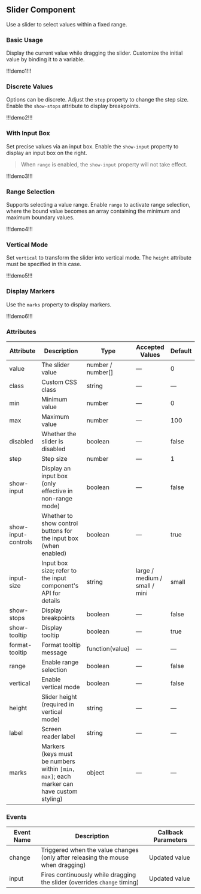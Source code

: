 ## Slider Component

Use a slider to select values within a fixed range.

### Basic Usage

Display the current value while dragging the slider. Customize the initial value by binding it to a variable.

!!!demo1!!!

### Discrete Values

Options can be discrete. Adjust the `step` property to change the step size. Enable the `show-stops` attribute to display breakpoints.

!!!demo2!!!

### With Input Box

Set precise values via an input box. Enable the `show-input` property to display an input box on the right.

> When `range` is enabled, the `show-input` property will not take effect.

!!!demo3!!!

### Range Selection

Supports selecting a value range. Enable `range` to activate range selection, where the bound value becomes an array containing the minimum and maximum boundary values.

!!!demo4!!!

### Vertical Mode

Set `vertical` to transform the slider into vertical mode. The `height` attribute must be specified in this case.

!!!demo5!!!

### Display Markers

Use the `marks` property to display markers.

!!!demo6!!!

### Attributes

| Attribute           | Description                                                                             | Type              | Accepted Values               | Default |
| ------------------- | --------------------------------------------------------------------------------------- | ----------------- | ----------------------------- | ------- |
| value               | The slider value                                                                        | number / number[] | —                             | 0       |
| class               | Custom CSS class                                                                        | string            | —                             | —       |
| min                 | Minimum value                                                                           | number            | —                             | 0       |
| max                 | Maximum value                                                                           | number            | —                             | 100     |
| disabled            | Whether the slider is disabled                                                          | boolean           | —                             | false   |
| step                | Step size                                                                               | number            | —                             | 1       |
| show-input          | Display an input box (only effective in non-range mode)                                 | boolean           | —                             | false   |
| show-input-controls | Whether to show control buttons for the input box (when enabled)                        | boolean           | —                             | true    |
| input-size          | Input box size; refer to the input component's API for details                          | string            | large / medium / small / mini | small   |
| show-stops          | Display breakpoints                                                                     | boolean           | —                             | false   |
| show-tooltip        | Display tooltip                                                                         | boolean           | —                             | true    |
| format-tooltip      | Format tooltip message                                                                  | function(value)   | —                             | —       |
| range               | Enable range selection                                                                  | boolean           | —                             | false   |
| vertical            | Enable vertical mode                                                                    | boolean           | —                             | false   |
| height              | Slider height (required in vertical mode)                                               | string            | —                             | —       |
| label               | Screen reader label                                                                     | string            | —                             | —       |
| marks               | Markers (keys must be numbers within `[min, max]`; each marker can have custom styling) | object            | —                             | —       |

### Events

| Event Name | Description                                                                     | Callback Parameters |
| ---------- | ------------------------------------------------------------------------------- | ------------------- |
| change     | Triggered when the value changes (only after releasing the mouse when dragging) | Updated value       |
| input      | Fires continuously while dragging the slider (overrides `change` timing)        | Updated value       |
